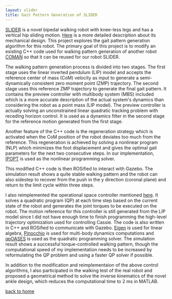 ```yaml
---
layout: slider
title: Gait Pattern Generation of SLIDER
---
```


[SLIDER](http://www.imperial.ac.uk/robot-intelligence/robots/slider/) is a novel bipedal walking robot with knee-less legs and has a vertical hip sliding motion. [Here](http://kormushev.com/publication/wang2018clawar/) is a more detailed description about its mechanical design. This project explores the gait pattern generation algorithm for this robot. The primary goal of this project is to modify an existing C++ code used for walking pattern generation of another robot [COMAN](https://ieeexplore.ieee.org/document/7353844) so that it can be reused for our robot SLIDER. 

The walking pattern generation process is divided into two stages. The first stage uses the linear inverted pendulum (LIP) model and accepts the reference center of mass (CoM) velocity as input to generate a semi-dynamically consistent zero moment point (ZMP) trajectory. The second stage uses this reference ZMP trajectory to generate the final gait pattern. It contains the preview controller with multibody system (MBS) included which is a more accurate description of the actual system's dynamics than considering the robot as a point mass (LIP model). The preview controller is actually solving an unconstrained linear quadratic tracking problem with receding horizon control. It is used as a dynamics filter in the second stage for the reference motion generated from the first stage.

Another feature of the C++ code is the regeneration strategy which is activated when the CoM position of the robot deviates too much from the reference. This regeneration is achieved by solving a nonlinear program (NLP) which minimizes the foot displacement and gives the optimal gait parameters for the next two consecutive steps. In our implementation, [IPOPT](https://www.coin-or.org/Ipopt/documentation/) is used as the nonlinear programming solver.

This modified C++ code is then ROSified to interact with Gazebo. The simulation result shows a quite stable walking pattern and the robot can also sidestep to recover from the push in the y direction (coronal plane) and return to the limit cycle within three steps. 

I also reimplemented the operational space controller mentioned [here](http://www.roboticsproceedings.org/rss14/p54.pdf). It solves a quadratic program (QP) at each time step based on the current state of the robot and generates the joint torques to be executed on the robot. The motion reference for this controller is still generated from the LIP model since I did not have enough time to finish programming the high-level trajectory optimization used for controlling Cassie. The code is also written in C++ and ROSified to communicate with Gazebo. [Eigen](http://eigen.tuxfamily.org/index.php?title=Main_Page) is used for linear algebra, [Pinocchio](https://stack-of-tasks.github.io/pinocchio/) is used for multi-body dynamics computations and [qpOASES](https://projects.coin-or.org/qpOASES) is used as the quadratic programming solver. The simulation result shows a successful torque-controlled walking pattern, though the computational speed of my implementation needs to be increased by reformulating the QP problem and using a faster QP solver if possible. 

In addition to the modification and reimplementaion of the above control algorithms, I also participated in the walking test of the real robot and proposed a geometrical method to solve the inverse kinematics of the novel ankle design, which reduces the computational time to 2 ms in MATLAB. 


[back to home](./)
